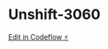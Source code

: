 # Unshift-3060

[Edit in Codeflow ⚡️](https://stackblitz.com/~/github.com/CameronStAmant/Unshift-3060)